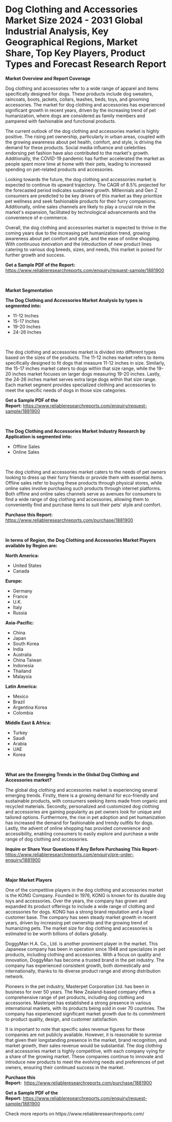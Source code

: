 <p><h1>Dog Clothing and Accessories Market Size 2024 - 2031 Global Industrial Analysis, Key Geographical Regions, Market Share, Top Key Players, Product Types and Forecast Research Report</h1></p><p><strong>Market Overview and Report Coverage</strong></p>
<p><p>Dog clothing and accessories refer to a wide range of apparel and items specifically designed for dogs. These products include dog sweaters, raincoats, boots, jackets, collars, leashes, beds, toys, and grooming accessories. The market for dog clothing and accessories has experienced significant growth in recent years, driven by the increasing trend of pet humanization, where dogs are considered as family members and pampered with fashionable and functional products.</p><p>The current outlook of the dog clothing and accessories market is highly positive. The rising pet ownership, particularly in urban areas, coupled with the growing awareness about pet health, comfort, and style, is driving the demand for these products. Social media influence and celebrities endorsing pet fashion have also contributed to the market's growth. Additionally, the COVID-19 pandemic has further accelerated the market as people spent more time at home with their pets, leading to increased spending on pet-related products and accessories.</p><p>Looking towards the future, the dog clothing and accessories market is expected to continue its upward trajectory. The CAGR of 8.5% projected for the forecasted period indicates sustained growth. Millennials and Gen Z consumers are predicted to be key drivers of this market as they prioritize pet wellness and seek fashionable products for their furry companions. Additionally, online sales channels are likely to play a crucial role in the market's expansion, facilitated by technological advancements and the convenience of e-commerce.</p><p>Overall, the dog clothing and accessories market is expected to thrive in the coming years due to the increasing pet humanization trend, growing awareness about pet comfort and style, and the ease of online shopping. With continuous innovation and the introduction of new product lines catering to various dog breeds, sizes, and needs, this market is poised for further growth and success.</p></p>
<p><strong>Get a Sample PDF of the Report:</strong> <a href="https://www.reliableresearchreports.com/enquiry/request-sample/1881900">https://www.reliableresearchreports.com/enquiry/request-sample/1881900</a></p>
<p>&nbsp;</p>
<p><strong>Market Segmentation</strong></p>
<p><strong>The Dog Clothing and Accessories Market Analysis by types is segmented into:</strong></p>
<p><ul><li>11-12 Inches</li><li>15-17 Inches</li><li>19-20 Inches</li><li>24-26 Inches</li></ul></p>
<p>&nbsp;</p>
<p><p>The dog clothing and accessories market is divided into different types based on the sizes of the products. The 11-12 inches market refers to items specifically designed to fit dogs that measure 11-12 inches in size. Similarly, the 15-17 inches market caters to dogs within that size range, while the 19-20 inches market focuses on larger dogs measuring 19-20 inches. Lastly, the 24-26 inches market serves extra large dogs within that size range. Each market segment provides specialized clothing and accessories to meet the specific needs of dogs in those size categories.</p></p>
<p><strong>Get a Sample PDF of the Report:</strong>&nbsp;<a href="https://www.reliableresearchreports.com/enquiry/request-sample/1881900">https://www.reliableresearchreports.com/enquiry/request-sample/1881900</a></p>
<p>&nbsp;</p>
<p><strong>The Dog Clothing and Accessories Market Industry Research by Application is segmented into:</strong></p>
<p><ul><li>Offline Sales</li><li>Online Sales</li></ul></p>
<p>&nbsp;</p>
<p><p>The dog clothing and accessories market caters to the needs of pet owners looking to dress up their furry friends or provide them with essential items. Offline sales refer to buying these products through physical stores, while online sales involve purchasing such products through internet platforms. Both offline and online sales channels serve as avenues for consumers to find a wide range of dog clothing and accessories, allowing them to conveniently find and purchase items to suit their pets' style and comfort.</p></p>
<p><strong>Purchase this Report:</strong>&nbsp; <a href="https://www.reliableresearchreports.com/purchase/1881900">https://www.reliableresearchreports.com/purchase/1881900</a></p>
<p>&nbsp;</p>
<p><strong>In terms of Region, the Dog Clothing and Accessories Market Players available by Region are:</strong></p>
<p>
    <p> <strong> North America: </strong>
        <ul>
            <li>United States</li>
            <li>Canada</li>
        </ul>
        </p> 
    <p> <strong> Europe: </strong>
        <ul>
            <li>Germany</li>
            <li>France</li>
            <li>U.K.</li>
            <li>Italy</li>
            <li>Russia</li>
        </ul>
        </p> 
    <p> <strong> Asia-Pacific: </strong>
        <ul>
            <li>China</li>
            <li>Japan</li>
            <li>South Korea</li>
            <li>India</li>
            <li>Australia</li>
            <li>China Taiwan</li>
            <li>Indonesia</li>
            <li>Thailand</li>
            <li>Malaysia</li>
        </ul>
        </p> 
    <p> <strong> Latin America: </strong>
        <ul>
            <li>Mexico</li>
            <li>Brazil</li>
            <li>Argentina Korea</li>
            <li>Colombia</li>
        </ul>
        </p> 
    <p> <strong> Middle East & Africa: </strong>
        <ul>
            <li>Turkey</li>
            <li>Saudi</li>
            <li>Arabia</li>
            <li>UAE</li>
            <li>Korea</li>
        </ul>
    </p>
    </p>
<p>&nbsp;</p>
<p><strong>What are the Emerging Trends in the Global Dog Clothing and Accessories market?</strong></p>
<p><p>The global dog clothing and accessories market is experiencing several emerging trends. Firstly, there is a growing demand for eco-friendly and sustainable products, with consumers seeking items made from organic and recycled materials. Secondly, personalized and customized dog clothing and accessories are gaining popularity as pet owners look for unique and tailored options. Furthermore, the rise in pet adoption and pet humanization has increased the demand for fashionable and trendy outfits for dogs. Lastly, the advent of online shopping has provided convenience and accessibility, enabling consumers to easily explore and purchase a wide range of dog clothing and accessories.</p></p>
<p><strong>Inquire or Share Your Questions If Any Before Purchasing This Report</strong>- <a href="https://www.reliableresearchreports.com/enquiry/pre-order-enquiry/1881900">https://www.reliableresearchreports.com/enquiry/pre-order-enquiry/1881900</a></p>
<p>&nbsp;</p>
<p><strong>Major Market Players</strong></p>
<p><p>One of the competitive players in the dog clothing and accessories market is the KONG Company. Founded in 1976, KONG is known for its durable dog toys and accessories. Over the years, the company has grown and expanded its product offerings to include a wide range of clothing and accessories for dogs. KONG has a strong brand reputation and a loyal customer base. The company has seen steady market growth in recent years, driven by increasing pet ownership and the growing trend of humanizing pets. The market size for dog clothing and accessories is estimated to be worth billions of dollars globally.</p><p>DoggyMan H.A. Co., Ltd. is another prominent player in the market. This Japanese company has been in operation since 1948 and specializes in pet products, including clothing and accessories. With a focus on quality and innovation, DoggyMan has become a trusted brand in the pet industry. The company has experienced consistent growth, both domestically and internationally, thanks to its diverse product range and strong distribution network.</p><p>Pioneers in the pet industry, Masterpet Corporation Ltd. has been in business for over 50 years. The New Zealand-based company offers a comprehensive range of pet products, including dog clothing and accessories. Masterpet has established a strong presence in various international markets, with its products being sold in over 70 countries. The company has experienced significant market growth due to its commitment to product quality, design, and customer satisfaction.</p><p>It is important to note that specific sales revenue figures for these companies are not publicly available. However, it is reasonable to surmise that given their longstanding presence in the market, brand recognition, and market growth, their sales revenue would be substantial. The dog clothing and accessories market is highly competitive, with each company vying for a share of the growing market. These companies continue to innovate and introduce new products to meet the evolving needs and preferences of pet owners, ensuring their continued success in the market.</p></p>
<p><strong>Purchase this Report:</strong>&nbsp;&nbsp;<a href="https://www.reliableresearchreports.com/purchase/1881900">https://www.reliableresearchreports.com/purchase/1881900</a></p>
<p></p>
<p><strong>Get a Sample PDF of the Report:</strong>&nbsp;<a href="https://www.reliableresearchreports.com/enquiry/request-sample/1881900">https://www.reliableresearchreports.com/enquiry/request-sample/1881900</a></p>
<p>Check more reports on https://www.reliableresearchreports.com/</p>